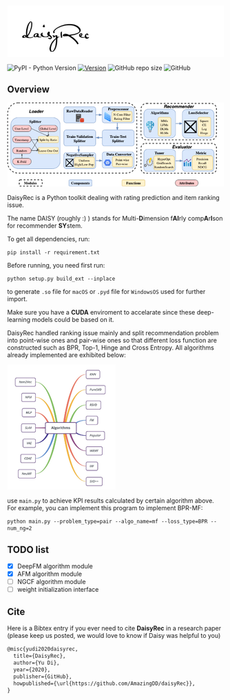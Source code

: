 ![DaisyRec](pics/logo.png)

![PyPI - Python Version](https://img.shields.io/pypi/pyversions/scikit-daisy) [![Version](https://img.shields.io/badge/version-v1.1.2-orange)](https://github.com/AmazingDD/daisyRec) ![GitHub repo size](https://img.shields.io/github/repo-size/amazingdd/daisyrec) ![GitHub](https://img.shields.io/github/license/amazingdd/daisyrec)

## Overview

![daisyRec's structure](pics/structure.png)

DaisyRec is a Python toolkit dealing with rating prediction and item ranking issue.

The name DAISY (roughly :) ) stands for Multi-**D**imension f**AI**rly comp**A**r**I**son for recommender **SY**stem.

To get all dependencies, run:

    pip install -r requirement.txt

Before running, you need first run: 

    python setup.py build_ext --inplace

to generate `.so` file for `macOS` or `.pyd` file for `WindowsOS` used for further import.

Make sure you have a **CUDA** enviroment to accelarate since these deep-learning models could be based on it.

DaisyRec handled ranking issue mainly and split recommendation problem into point-wise ones and pair-wise ones so that different loss function are constructed such as BPR, Top-1, Hinge and Cross Entropy. All algorithms already implemented are exhibited below:

<img src="pics/algos.jpeg" width="50%" height="50%" style="margin: auto; cursor:default" />

use `main.py` to achieve KPI results calculated by certain algorithm above. For example, you can implement this program to implement BPR-MF:

    python main.py --problem_type=pair --algo_name=mf --loss_type=BPR --num_ng=2

## TODO list

- [X] DeepFM algorithm module
- [X] AFM algorithm module
- [ ] NGCF algorithm module
- [ ] weight initialization interface

## Cite

Here is a Bibtex entry if you ever need to cite **DaisyRec** in a research paper (please keep us posted, we would love to know if Daisy was helpful to you)

```
@misc{yudi2020daisyrec,
  title={DaisyRec},
  author={Yu Di},
  year={2020},
  publisher={GitHub},
  howpublished={\url{https://github.com/AmazingDD/daisyRec}},
}
```

<!-- ## Appendix

**Reference**

* SLIM: Sparse Linear Methods for Top-N Recommender Systems
* Probabilistic matrix factorization
* Performance of recommender algorithms on top-N recommendation tasks
* Factorization meets the neighborhood: a multifaceted collaborative filtering model
* Collaborative Filtering for Implicit Feedback Datasets
* BPR: Bayesian Personalized Ranking from Implicit Feedback

* Factorization Machines
* Neural Factorization Machines for Sparse Predictive Analytics
* Neural Collaborative Filtering
* Item2Vec: Neural Item Embedding for Collaborative Filtering
* AutoRec: Autoencoders Meet Collaborative Filtering -->
<!-- | eALS | EALSRecommender.py | Fast Matrix Factorization for Online Recommendation with Implicit Feedback | -->
